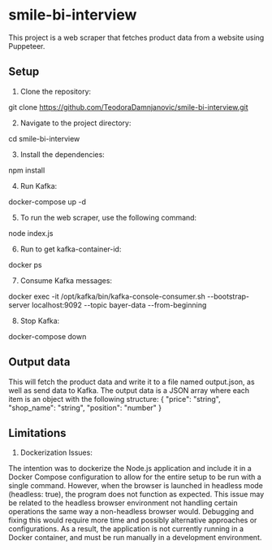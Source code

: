 # smile-bi-interview

This project is a web scraper that fetches product data from a website using Puppeteer.

## Setup

1. Clone the repository:

git clone https://github.com/TeodoraDamnjanovic/smile-bi-interview.git

2. Navigate to the project directory:

cd smile-bi-interview

3. Install the dependencies:

npm install

4. Run Kafka:

docker-compose up -d

5. To run the web scraper, use the following command:

node index.js

6. Run to get kafka-container-id:

docker ps

7. Consume Kafka messages:

docker exec -it <kafka-container-id> /opt/kafka/bin/kafka-console-consumer.sh --bootstrap-server localhost:9092 --topic bayer-data --from-beginning

8. Stop Kafka:

docker-compose down

## Output data

This will fetch the product data and write it to a file named output.json, as well as send data to Kafka.
The output data is a JSON array where each item is an object with the following structure:
{
    "price": "string",
    "shop_name": "string",
    "position": "number"
}



## Limitations

1. Dockerization Issues:

The intention was to dockerize the Node.js application and include it in a Docker Compose configuration to allow for the entire setup to be run with a single command. However, when the browser is launched in headless mode (headless: true), the program does not function as expected.
This issue may be related to the headless browser environment not handling certain operations the same way a non-headless browser would. Debugging and fixing this would require more time and possibly alternative approaches or configurations.
As a result, the application is not currently running in a Docker container, and must be run manually in a development environment.
